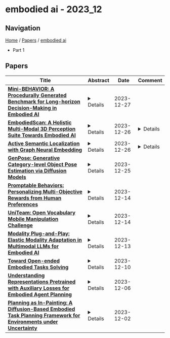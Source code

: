 # embodied ai - 2023_12

## Navigation

[Home](https://lixin97.github.io/arXivRadar) / [Papers](https://lixin97.github.io/arXivRadar/papers) / [embodied ai](https://lixin97.github.io/arXivRadar/papers/embodied_ai)

- Part 1

## Papers

| **Title** | **Abstract** | **Date** | **Comment** |
| --- | --- | --- | --- |
| **[Mini-BEHAVIOR: A Procedurally Generated Benchmark for Long-horizon Decision-Making in Embodied AI](http://arxiv.org/abs/2310.01824v2)** | <details>We present Mini-BEHAVIOR, a novel benchmark for embodied AI that challenges agents to use reasoning and decision-making skills to solve complex activities that resemble everyday human challenges. The Mini-BEHAVIOR environment is a fast, realistic Gridworld environment that offers the benefits of rapid prototyping and ease of use while preserving a symbolic level of physical realism and complexity found in complex embodied AI benchmarks. We introduce key features such as procedural generation, to enable the creation of countless task variations and support open-ended learning. Mini-BEHAVIOR provides implementations of various household tasks from the original BEHAVIOR benchmark, along with starter code for data collection and reinforcement learning agent training. In essence, Mini-BEHAVIOR offers a fast, open-ended benchmark for evaluating decision-making and planning solutions in embodied AI. It serves as a user-friendly entry point for research and facilitates the evaluation and development of solutions, simplifying their assessment and development while advancing the field of embodied AI. Code is publicly available at https://github.com/StanfordVL/mini_behavior.</details> | 2023-12-27 |  |
| **[EmbodiedScan: A Holistic Multi-Modal 3D Perception Suite Towards Embodied AI](http://arxiv.org/abs/2312.16170v1)** | <details>In the realm of computer vision and robotics, embodied agents are expected to explore their environment and carry out human instructions. This necessitates the ability to fully understand 3D scenes given their first-person observations and contextualize them into language for interaction. However, traditional research focuses more on scene-level input and output setups from a global view. To address the gap, we introduce EmbodiedScan, a multi-modal, ego-centric 3D perception dataset and benchmark for holistic 3D scene understanding. It encompasses over 5k scans encapsulating 1M ego-centric RGB-D views, 1M language prompts, 160k 3D-oriented boxes spanning over 760 categories, some of which partially align with LVIS, and dense semantic occupancy with 80 common categories. Building upon this database, we introduce a baseline framework named Embodied Perceptron. It is capable of processing an arbitrary number of multi-modal inputs and demonstrates remarkable 3D perception capabilities, both within the two series of benchmarks we set up, i.e., fundamental 3D perception tasks and language-grounded tasks, and in the wild. Codes, datasets, and benchmarks will be available at https://github.com/OpenRobotLab/EmbodiedScan.</details> | 2023-12-26 | <details>A multi-modal, ego-centric 3D perception dataset and benchmark for holistic 3D scene understanding. Project page: http://tai-wang.github.io/embodiedscan</details> |
| **[Active Semantic Localization with Graph Neural Embedding](http://arxiv.org/abs/2305.06141v5)** | <details>Semantic localization, i.e., robot self-localization with semantic image modality, is critical in recently emerging embodied AI applications (e.g., point-goal navigation, object-goal navigation, vision language navigation) and topological mapping applications (e.g., graph neural SLAM, ego-centric topological map). However, most existing works on semantic localization focus on passive vision tasks without viewpoint planning, or rely on additional rich modalities (e.g., depth measurements). Thus, the problem is largely unsolved. In this work, we explore a lightweight, entirely CPU-based, domain-adaptive semantic localization framework, called graph neural localizer. Our approach is inspired by two recently emerging technologies: (1) Scene graph, which combines the viewpoint- and appearance- invariance of local and global features; (2) Graph neural network, which enables direct learning/recognition of graph data (i.e., non-vector data). Specifically, a graph convolutional neural network is first trained as a scene graph classifier for passive vision, and then its knowledge is transferred to a reinforcement-learning planner for active vision. Experiments on two scenarios, self-supervised learning and unsupervised domain adaptation, using a photo-realistic Habitat simulator validate the effectiveness of the proposed method.</details> | 2023-12-26 | <details>ACPR2023 (extended version)</details> |
| **[GenPose: Generative Category-level Object Pose Estimation via Diffusion Models](http://arxiv.org/abs/2306.10531v3)** | <details>Object pose estimation plays a vital role in embodied AI and computer vision, enabling intelligent agents to comprehend and interact with their surroundings. Despite the practicality of category-level pose estimation, current approaches encounter challenges with partially observed point clouds, known as the multihypothesis issue. In this study, we propose a novel solution by reframing categorylevel object pose estimation as conditional generative modeling, departing from traditional point-to-point regression. Leveraging score-based diffusion models, we estimate object poses by sampling candidates from the diffusion model and aggregating them through a two-step process: filtering out outliers via likelihood estimation and subsequently mean-pooling the remaining candidates. To avoid the costly integration process when estimating the likelihood, we introduce an alternative method that trains an energy-based model from the original score-based model, enabling end-to-end likelihood estimation. Our approach achieves state-of-the-art performance on the REAL275 dataset, surpassing 50% and 60% on strict 5d2cm and 5d5cm metrics, respectively. Furthermore, our method demonstrates strong generalizability to novel categories sharing similar symmetric properties without fine-tuning and can readily adapt to object pose tracking tasks, yielding comparable results to the current state-of-the-art baselines.</details> | 2023-12-25 |  |
| **[Promptable Behaviors: Personalizing Multi-Objective Rewards from Human Preferences](http://arxiv.org/abs/2312.09337v1)** | <details>Customizing robotic behaviors to be aligned with diverse human preferences is an underexplored challenge in the field of embodied AI. In this paper, we present Promptable Behaviors, a novel framework that facilitates efficient personalization of robotic agents to diverse human preferences in complex environments. We use multi-objective reinforcement learning to train a single policy adaptable to a broad spectrum of preferences. We introduce three distinct methods to infer human preferences by leveraging different types of interactions: (1) human demonstrations, (2) preference feedback on trajectory comparisons, and (3) language instructions. We evaluate the proposed method in personalized object-goal navigation and flee navigation tasks in ProcTHOR and RoboTHOR, demonstrating the ability to prompt agent behaviors to satisfy human preferences in various scenarios. Project page: https://promptable-behaviors.github.io</details> | 2023-12-14 |  |
| **[UniTeam: Open Vocabulary Mobile Manipulation Challenge](http://arxiv.org/abs/2312.08611v1)** | <details>This report introduces our UniTeam agent - an improved baseline for the "HomeRobot: Open Vocabulary Mobile Manipulation" challenge. The challenge poses problems of navigation in unfamiliar environments, manipulation of novel objects, and recognition of open-vocabulary object classes. This challenge aims to facilitate cross-cutting research in embodied AI using recent advances in machine learning, computer vision, natural language, and robotics. In this work, we conducted an exhaustive evaluation of the provided baseline agent; identified deficiencies in perception, navigation, and manipulation skills; and improved the baseline agent's performance. Notably, enhancements were made in perception - minimizing misclassifications; navigation - preventing infinite loop commitments; picking - addressing failures due to changing object visibility; and placing - ensuring accurate positioning for successful object placement.</details> | 2023-12-14 |  |
| **[Modality Plug-and-Play: Elastic Modality Adaptation in Multimodal LLMs for Embodied AI](http://arxiv.org/abs/2312.07886v1)** | <details>Large Language Models (LLMs) are capable of reasoning over diverse input data modalities through pre-trained encoders. However, the growing diversity of input data modalities prevents incorporating all modalities into LLMs, especially when LLMs are deployed on resource-constrained edge devices for embodied AI applications. Instead, a better option is to adaptively involve only the useful modalities at runtime, depending on the current environmental contexts and task requirements. For such modality adaptation, existing work adopts fixed connections between encoders and the LLM's input layer, leading to high training cost at runtime and ineffective cross-modal interaction. In this paper, we address these limitations by presenting mPnP-LLM, a new technique that allows fully elastic, automated and prompt runtime modality adaptation, by connecting unimodal encoders to a flexible set of last LLM blocks and making such latent connections fully trainable at runtime. Experiments over the nuScenes-QA dataset show that mPnP-LLM can achieve up to 3.7x FLOPs reduction and 30% GPU memory usage reduction, while retaining on-par accuracy with the existing schemes. Under the same compute budget, mPnP-LLM improves the task accuracy by up to 4% compared to the best existing scheme.</details> | 2023-12-13 |  |
| **[Toward Open-ended Embodied Tasks Solving](http://arxiv.org/abs/2312.05822v1)** | <details>Empowering embodied agents, such as robots, with Artificial Intelligence (AI) has become increasingly important in recent years. A major challenge is task open-endedness. In practice, robots often need to perform tasks with novel goals that are multifaceted, dynamic, lack a definitive "end-state", and were not encountered during training. To tackle this problem, this paper introduces \textit{Diffusion for Open-ended Goals} (DOG), a novel framework designed to enable embodied AI to plan and act flexibly and dynamically for open-ended task goals. DOG synergizes the generative prowess of diffusion models with state-of-the-art, training-free guidance techniques to adaptively perform online planning and control. Our evaluations demonstrate that DOG can handle various kinds of novel task goals not seen during training, in both maze navigation and robot control problems. Our work sheds light on enhancing embodied AI's adaptability and competency in tackling open-ended goals.</details> | 2023-12-10 |  |
| **[Understanding Representations Pretrained with Auxiliary Losses for Embodied Agent Planning](http://arxiv.org/abs/2312.10069v1)** | <details>Pretrained representations from large-scale vision models have boosted the performance of downstream embodied policy learning. We look to understand whether additional self-supervised pretraining on exploration trajectories can build on these general-purpose visual representations to better support embodied planning in realistic environments. We evaluated four common auxiliary losses in embodied AI, two hindsight-based losses, and a standard imitation learning loss, by pretraining the agent's visual compression module and state belief representations with each objective and using CLIP as a representative visual backbone. The learned representations are then frozen for downstream multi-step evaluation on two goal-directed tasks. Surprisingly, we find that imitation learning on these exploration trajectories out-performs all other auxiliary losses even despite the exploration trajectories being dissimilar from the downstream tasks. This suggests that imitation of exploration may be ''all you need'' for building powerful planning representations. Additionally, we find that popular auxiliary losses can benefit from simple modifications to improve their support for downstream planning ability.</details> | 2023-12-06 |  |
| **[Planning as In-Painting: A Diffusion-Based Embodied Task Planning Framework for Environments under Uncertainty](http://arxiv.org/abs/2312.01097v1)** | <details>Task planning for embodied AI has been one of the most challenging problems where the community does not meet a consensus in terms of formulation. In this paper, we aim to tackle this problem with a unified framework consisting of an end-to-end trainable method and a planning algorithm. Particularly, we propose a task-agnostic method named 'planning as in-painting'. In this method, we use a Denoising Diffusion Model (DDM) for plan generation, conditioned on both language instructions and perceptual inputs under partially observable environments. Partial observation often leads to the model hallucinating the planning. Therefore, our diffusion-based method jointly models both state trajectory and goal estimation to improve the reliability of the generated plan, given the limited available information at each step. To better leverage newly discovered information along the plan execution for a higher success rate, we propose an on-the-fly planning algorithm to collaborate with the diffusion-based planner. The proposed framework achieves promising performances in various embodied AI tasks, including vision-language navigation, object manipulation, and task planning in a photorealistic virtual environment. The code is available at: https://github.com/joeyy5588/planning-as-inpainting.</details> | 2023-12-02 |  |
